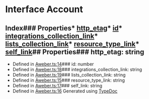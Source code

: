# Interface Account
## Index### Properties* [http_etag](_aweber_.account.html#http_etag)* [id](_aweber_.account.html#id)* [integrations_collection_link](_aweber_.account.html#integrations_collection_link)* [lists_collection_link](_aweber_.account.html#lists_collection_link)* [resource_type_link](_aweber_.account.html#resource_type_link)* [self_link](_aweber_.account.html#self_link)## Properties### http_etag: string
* Defined in [Aweber.ts:14](https://github.com/scippio/api-aweber/blob/323c898/src/Aweber.ts#L14)### id: number
* Defined in [Aweber.ts:18](https://github.com/scippio/api-aweber/blob/323c898/src/Aweber.ts#L18)### integrations_collection_link: string
* Defined in [Aweber.ts:19](https://github.com/scippio/api-aweber/blob/323c898/src/Aweber.ts#L19)### lists_collection_link: string
* Defined in [Aweber.ts:15](https://github.com/scippio/api-aweber/blob/323c898/src/Aweber.ts#L15)### resource_type_link: string
* Defined in [Aweber.ts:17](https://github.com/scippio/api-aweber/blob/323c898/src/Aweber.ts#L17)### self_link: string
* Defined in [Aweber.ts:16](https://github.com/scippio/api-aweber/blob/323c898/src/Aweber.ts#L16)
Generated using [TypeDoc](http://typedoc.io)